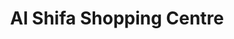 ---
title: "Al Shifa Shopping Centre"
url: /alapra/al-shifa-shopping-centre/
shop: Einkaufszentrum
---